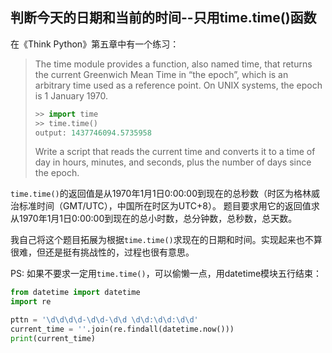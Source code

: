 ## 判断今天的日期和当前的时间--只用time.time()函数

在《Think Python》第五章中有一个练习：
> The time module provides a function, also named time, that returns the current Greenwich Mean Time in “the epoch”, which is an arbitrary time used as a reference point. On UNIX systems, the epoch is 1 January 1970.
>```python
>>> import time
>>> time.time()
>output: 1437746094.5735958
>```
> Write a script that reads the current time and converts it to a time of day in hours, minutes, and seconds, plus the number of days since the epoch.

```time.time()```的返回值是从1970年1月1日0:00:00到现在的总秒数（时区为格林威治标准时间（GMT/UTC），中国所在时区为UTC+8）。 题目要求用它的返回值求从1970年1月1日0:00:00到现在的总小时数，总分钟数，总秒数，总天数。

我自己将这个题目拓展为根据```time.time()```求现在的日期和时间。实现起来也不算很难，但还是挺有挑战性的，过程也很有意思。

PS: 如果不要求一定用```time.time()```，可以偷懒一点，用datetime模块五行结束：
```python
from datetime import datetime
import re

pttn = '\d\d\d\d-\d\d-\d\d \d\d:\d\d:\d\d'
current_time = ''.join(re.findall(datetime.now()))
print(current_time)
```